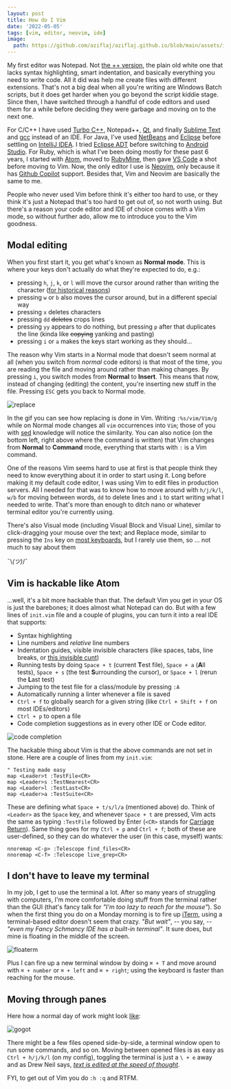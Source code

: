 ```yaml
---
layout: post
title: How do I Vim
date: '2022-05-05'
tags: [vim, editor, neovim, ide]
image:
  path: https://github.com/aziflaj/aziflaj.github.io/blob/main/assets/images/20220502/vimvside.jpeg?raw=true
---
```


My first editor was Notepad. Not [the ++
version](https://notepad-plus-plus.org/), the plain old white one that lacks syntax
highlighting, smart indentation, and
basically everything you need to write code. All it did was help me
create files with different extensions. That's not a big deal when all you're
writing are Windows Batch scripts, but it does get harder when you go beyond the
script kiddie stage. Since then, I have switched through a handful of code
editors and used them for a while before deciding they were garbage and moving
on to the next one.

For C/C++ I have used [Turbo
C++](https://en.wikipedia.org/wiki/Turbo_C%2B%2B), Notepad++, [Qt](https://www.qt.io/), and finally 
[Sublime Text](https://www.sublimetext.com/) and [gcc](https://gcc.gnu.org/) instead of an IDE. For Java, I've used [NetBeans](https://netbeans.apache.org/) and [Eclipse](https://www.eclipse.org/ide/)
before settling on [IntelliJ IDEA](https://www.jetbrains.com/idea/). I tried [Eclipse ADT](https://www.eclipse.org/downloads/packages/release/neon/m6/eclipse-android-developers) before switching to
[Android Studio](https://developer.android.com/studio). For Ruby, which is what I've been doing mostly for these past 6 years, I
started with [Atom](https://atom.io/), moved to [RubyMine](https://www.jetbrains.com/ruby/), then gave [VS Code](https://code.visualstudio.com/) a shot before moving to
Vim. Now, the only editor I use is [Neovim](https://neovim.io/), only
because it has [Github Copilot](https://copilot.github.com/) support. Besides that, Vim and Neovim are basically the same to me.

People who never used Vim before think it's either too hard to use,
or they think it's just a Notepad that's too hard to get out of, so not worth
using. But there's a reason your code editor and IDE of choice comes with a Vim mode,
so without further ado, allow me to introduce you to the Vim goodness.



## Modal editing

When you first start it, you get what's known as **Normal mode**. This is where
your keys don't actually do what they're expected to do, e.g.:
- pressing `h`, `j`, `k`, or `l` will move the cursor around rather than writing the character ([for historical reasons](https://catonmat.net/why-vim-uses-hjkl-as-arrow-keys))
- pressing `w` or `b` also moves the cursor around, but in a different special way
- pressing `x` deletes characters
- pressing `dd` ~~deletes~~ crops lines
- pressing `yy` appears to do nothing, but pressing `p` after that duplicates
  the line (kinda like ~~copying~~ yanking and pasting)
- pressing `i` or `a` makes the keys start working as they should...

The reason why Vim starts in a Normal mode that doesn't seem normal at all (when
you switch from _normal_ code editors) is that most of the time, you are reading
the file and moving around rather than making changes. By pressing `i`, you
switch modes from **Normal** to **Insert**. This means that
now, instead of changing (editing) the content, you're inserting new stuff in
the file. Pressing `ESC` gets you back to Normal mode.

![replace](https://github.com/aziflaj/aziflaj.github.io/blob/main/assets/images/20220502/replace.gif?raw=true)

In the gif you can see how replacing is done in Vim. Writing `:%s/vim/Vim/g` while on Normal mode changes
all `vim` occurrences into `Vim`; those of you with
[sed](https://www.gnu.org/software/sed/) knowledge will notice the similarity.
You can also notice (on the bottom left, right above where the command is
written) that Vim changes from **Normal** to **Command** mode, everything that
starts with `:` is a Vim command.

One of the reasons Vim seems hard to use at first is that people think they need
to know everything about it in order to start using it. Long before making it my
default code editor, I was using Vim to edit files in production servers. All I
needed for that was to know how to move around with `h/j/k/l`, `w/b` for moving
between words, `dd` to delete lines and `i` to start writing what I needed to
write. That's more than enough to ditch nano or whatever terminal editor you're
currently using.

There's also Visual mode (including Visual Block and Visual Line), similar to
click-dragging your mouse over the text; and Replace mode, similar to pressing
the `Ins` key on [most keyboards](https://www.computerhope.com/jargon/i/insertke.htm), but I rarely use them, so ... not much to say about them

¯\\_(ツ)_/¯

## Vim is hackable like Atom

...well, it's a bit more hackable than that. The default Vim you get in your OS
is just the barebones; it does almost what Notepad can do. But with a few lines
of `init.vim` file and a couple of plugins, you can turn it into a real IDE that
supports:

- Syntax highlighting
- Line numbers and _relative_ line numbers
- Indentation guides, visible invisible characters (like spaces, tabs, line
  breaks, or [this invisible cunt](https://www.youtube.com/shorts/x1kyIUZgzqo))
- Running tests by doing `Space + t` (current **T**est file), `Space + a` (**A**ll
  tests), `Space + s` (the test **S**urrounding the cursor), or `Space + l` (rerun
  the **L**ast
  test)
- Jumping to the test file for a class/module by pressing `:A`
- Automatically running a linter whenever a file is saved
- `Ctrl + f` to globally search for a given string (like `Ctrl + Shift + f` on
  most IDEs/editors)
- `Ctrl + p` to open a file
- Code completion suggestions as in every other IDE or Code editor.

![code completion](https://github.com/aziflaj/aziflaj.github.io/blob/main/assets/images/20220502/completion.gif?raw=true)

The hackable thing about Vim is that the above commands are not set in stone.
Here are a couple of lines from my `init.vim`:

```vim
" Testing made easy
map <Leader>t :TestFile<CR>
map <Leader>s :TestNearest<CR>
map <Leader>l :TestLast<CR>
map <Leader>a :TestSuite<CR>
```

These are defining what `Space + t/s/l/a` (mentioned above) do. Think of
`<Leader>` as the `Space` key, and whenever `Space + t` are pressed, Vim acts
the same as typing `:TestFile` followed by Enter (`<CR>` stands for [Carriage Return](https://en.wikipedia.org/wiki/Carriage_return#Computers)). Same thing goes for my `Ctrl + p` and `Ctrl + f`; both of these are
user-defined, so they can do whatever the user (in this case, myself) wants:

```vim
nnoremap <C-p> :Telescope find_files<CR>
nnoremap <C-f> :Telescope live_grep<CR>
```


## I don't have to leave my terminal

In my job, I get to use the terminal a lot. After so many years of struggling with
computers, I'm more comfortable doing
stuff from the terminal rather than the GUI (that's fancy talk for _"I'm too
lazy to reach for the mouse"_). So when the first thing you do on a Monday
morning is to fire up [iTerm](https://iterm2.com/index.html), using a
terminal-based editor doesn't seem that crazy. _"But wait"_, -- you say, -- _"even
my Fancy Schmancy IDE has a built-in terminal"_. It sure does, but mine is
floating in the middle of the screen.

![floaterm](https://github.com/aziflaj/aziflaj.github.io/blob/main/assets/images/20220502/floaterm.png?raw=true)

Plus I can fire up a new terminal window by doing `⌘ + T` and move around with
`⌘ + number` or `⌘ + left` and `⌘ + right`; using the keyboard is faster than
reaching for the mouse.

## Moving through panes

Here how a normal day of work might look [like](https://github.com/aziflaj/gogot):

![gogot](https://github.com/aziflaj/aziflaj.github.io/blob/main/assets/images/20220502/workdir.png?raw=true)

There might be a few files opened side-by-side, a terminal window open to run some
commands, and so on. Moving between opened files is as easy as `Ctrl + h/j/k/l`
(on my config), toggling the terminal is just a `\ + e` away and as Drew Neil
says, [_text is edited at the speed of thought_](https://www.amazon.com/Practical-Vim-Edit-Speed-Thought/dp/1680501275).

FYI, to get out of Vim you do `:h :q` and RTFM.
